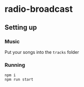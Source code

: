 # radio-broadcast

## Setting up

### Music

Put your songs into the `tracks` folder

### Running

```
npm i
npm run start
```